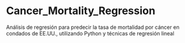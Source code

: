# Cancer_Mortality_Regression
Análisis de regresión para predecir la tasa de mortalidad por cáncer en condados de EE.UU., utilizando Python y técnicas de regresión lineal
